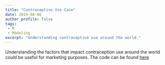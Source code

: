 ```yaml
---
title: "Contraceptive Use Case"
date: 2019-08-06
author_profile: false
tags: 
 - R
 - Modeling
excerpt: "Understanding contraceptive use around the world."
---
```


Understanding the factors that impact contraception use around the world could be useful for marketing purposes. The code can be found [here](https://github.com/jckett/Contraception_Use)

